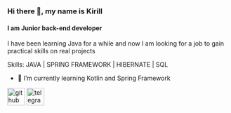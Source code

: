 ### Hi there 👋, my name is Kirill
#### I am Junior back-end developer
I have been learning Java for a while and now I am looking for a job to gain practical skills on real projects

Skills: JAVA | SPRING FRAMEWORK | HIBERNATE | SQL

- 🌱 I’m currently learning Kotlin and Spring Framework 


[<img src='https://cdn.jsdelivr.net/npm/simple-icons@3.0.1/icons/github.svg' alt='github' height='40'>](https://github.com/SEINBEVR)  [<img src='https://cdn.jsdelivr.net/npm/simple-icons@3.0.1/icons/telegram.svg' alt='telegram' height='40'>](@KVasilev)  


